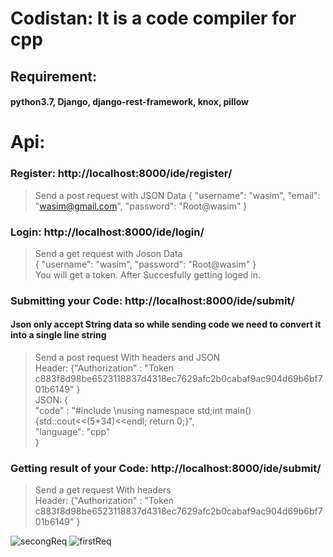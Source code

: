 # Codistan: It is a code compiler for cpp

## Requirement:
#### python3.7, Django, django-rest-framework, knox, pillow



# Api:

### Register: http://localhost:8000/ide/register/

  > Send a post request with JSON Data 
    {
      "username": "wasim",
      "email": "wasim@gmail.com",
      "password": "Root@wasim"
    }
    
### Login: http://localhost:8000/ide/login/  

  > Send a get request with Joson Data <br/>
    {
      "username": "wasim",
      "password": "Root@wasim"
    } <br/>
  > You will get a token. After Succesfully getting loged in.
  
### Submitting your Code: http://localhost:8000/ide/submit/
 
 #### Json only accept String data so while sending code we need to convert it into a single line string

  > Send a post request With headers and JSON <br/>
    Header: {"Authorization" : "Token c883f8d98be6523118837d4318ec7629afc2b0cabaf9ac904d69b6bf701b6149" } <br/>
    JSON: { <br/>
            "code" : "#include <iostream>\nusing namespace std;int main(){std::cout<<(5*34)<<endl; return 0;}", <br/>
            "language": "cpp" <br/>
          } <br/>

### Getting result of your Code: http://localhost:8000/ide/submit/

  > Send a get request With headers <br/>
    Header: {"Authorization" : "Token c883f8d98be6523118837d4318ec7629afc2b0cabaf9ac904d69b6bf701b6149" }
  
  
  
  
![secongReq](https://user-images.githubusercontent.com/59832889/146671959-53eedfe9-211d-4916-87ac-1324f5d26520.png)
![firstReq](https://user-images.githubusercontent.com/59832889/146671967-bf5951ea-764d-4657-a771-6aeb31d6279d.png)

